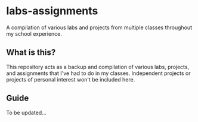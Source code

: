 # labs-assignments
A compilation of various labs and projects from multiple classes throughout my school experience.

## What is this?
This repository acts as a backup and compilation of various labs, projects, and assignments that I've had to do in my classes.
Independent projects or projects of personal interest won't be included here.

## Guide
To be updated...
